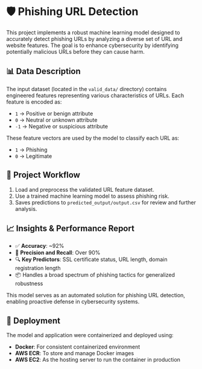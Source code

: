 # 🛡️ Phishing URL Detection

This project implements a robust machine learning model designed to accurately detect phishing URLs by analyzing a diverse set of URL and website features. The goal is to enhance cybersecurity by identifying potentially malicious URLs before they can cause harm.

## 📊 Data Description

The input dataset (located in the `valid_data/` directory) contains engineered features representing various characteristics of URLs. Each feature is encoded as:

- `1` → Positive or benign attribute  
- `0` → Neutral or unknown attribute  
- `-1` → Negative or suspicious attribute

These feature vectors are used by the model to classify each URL as:

- `1` → Phishing  
- `0` → Legitimate

## 🔁 Project Workflow

1. Load and preprocess the validated URL feature dataset.
2. Use a trained machine learning model to assess phishing risk.
3. Saves predictions to `predicted_output/output.csv` for review and further analysis.

## 📈 Insights & Performance Report

- ✅ **Accuracy**: ~92%
- 📌 **Precision and Recall**: Over 90%
- 🔍 **Key Predictors**: SSL certificate status, URL length, domain registration length
- 📦 Handles a broad spectrum of phishing tactics for generalized robustness

This model serves as an automated solution for phishing URL detection, enabling proactive defense in cybersecurity systems.

## 🚀 Deployment

The model and application were containerized and deployed using:

- **Docker**: For consistent containerized environment
- **AWS ECR**: To store and manage Docker images
- **AWS EC2**: As the hosting server to run the container in production
